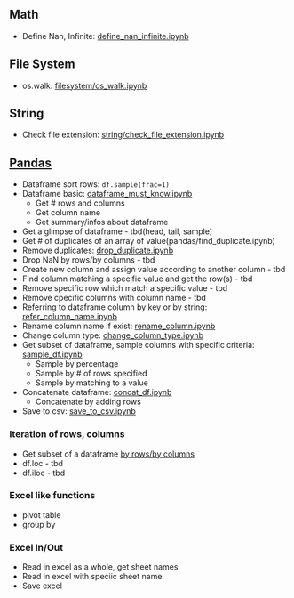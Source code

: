 
## Math
- Define Nan, Infinite: [define_nan_infinite.ipynb](math/define_nan_infinite.ipynb)

## File System
- os.walk: [filesystem/os_walk.ipynb](filesystem/os_walk.ipynb)

## String
- Check file extension: [string/check_file_extension.ipynb](string/check_file_extension.ipynb)

## [Pandas](https://pandas.pydata.org/docs/reference/)

- Dataframe sort rows: ```df.sample(frac=1)```
- Dataframe basic: [dataframe_must_know.ipynb](pandas/dataframe_must_know.ipynb)
    - Get # rows and columns
    - Get column name
    - Get summary/infos about dataframe
- Get a glimpse of dataframe - tbd(head, tail, sample)
- Get # of duplicates of an array of value(pandas/find_duplicate.ipynb)
- Remove duplicates: [drop_duplicate.ipynb](pandas/drop_duplicate.ipynb)
- Drop NaN by rows/by columns - tbd
- Create new column and assign value according to another column - tbd
- Find column matching a specific value and get the row(s) - tbd
- Remove specific row which match a specific value - tbd
- Remove cpecific columns with column name - tbd
- Referring to dataframe column by key or by string: [refer_column_name.ipynb](pandas/refer_column_name.ipynb)
- Rename column name if exist: [rename_column.ipynb](pandas/rename_column.ipynb)
- Change column type: [change_column_type.ipynb](pandas/change_column_type.ipynb)
- Get subset of dataframe, sample columns with specific criteria: [sample_df.ipynb](pandas/sample_df.ipynb)
    - Sample by percentage
    - Sample by # of rows specified
    - Sample by matching to a value
- Concatenate dataframe: [concat_df.ipynb](pandas/concat_df.ipynb)
    - Concatenate by adding rows
- Save to csv: [save_to_csv.ipynb](pandas/save_to_csv.ipynb)

### Iteration of rows, columns
- Get subset of a dataframe [by rows/by columns](pandas/df_subset.ipynb)
- df.loc - tbd
- df.iloc - tbd 

### Excel like functions
- pivot table
- group by 

### Excel In/Out
- Read in excel as a whole, get sheet names
- Read in excel with speciic sheet name
- Save excel

